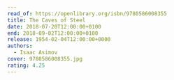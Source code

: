 ```yaml
---
read_of: https://openlibrary.org/isbn/9780586008355
title: The Caves of Steel
date: 2018-07-20T12:00:00+0100
end: 2018-09-02T12:00:00+0100
release: 1954-02-04T12:00:00+0000
authors:
  - Isaac Asimov
cover: 9780586008355.jpg
rating: 4.25
---
```

